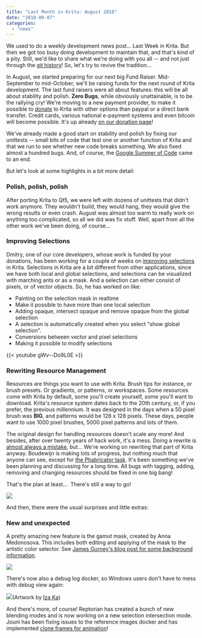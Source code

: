 ```yaml
---
title: "Last Month in Krita: August 2018"
date: "2018-09-07"
categories: 
  - "news"
---
```


We used to do a weekly development news post... Last Week in Krita. But then we got too busy doing development to maintain that, and that's kind of a pity. Still, we'd like to share what we're doing with you all -- and not just through the [git history](https://github.com/KDE/krita)! So, let's try to revive the tradition...

In August, we started preparing for our next big Fund Raiser. Mid-September to mid-October, we'll be raising funds for the next round of Krita development. The last fund raisers were all about features: this will be all about stability and polish. **Zero Bugs**, while obviously unattainable, is to be the rallying cry! We're moving to a new payment provider, to make it possible to [donate](/support-us/donations/) to Krita with other options than paypal or a direct bank transfer. Credit cards, various national e-payment systems and even bitcoin will become possible. It's up already [on our donation page](/support-us/donations/)!

We've already made a good start on stability and polish by fixing our unittests -- small bits of code that test one or another function of Krita and that we run to see whether new code breaks something. We also fixed almost a hundred bugs. And, of course, the [Google Summer of Code](/item/kritas-2018-google-summer-of-code/) came to an end.

But let's look at some highlights in a bit more detail:

### Polish, polish, polish

After porting Krita to Qt5, we were left with dozens of unittests that didn't work anymore. They wouldn't build, they would hang, they would give the wrong results or even crash. August was almost too warm to really work on anything too complicated, so all we did was fix stuff. Well, apart from all the other work we've been doing, of course...

### Improving Selections

Dmitry, one of our core developers, whose work is funded by your donations, has been working for a couple of weeks on [improving selections](https://phabricator.kde.org/T3920) in Krita. Selections in Krita are a bit different from other applications, since we have both local and global selections, and selections can be visualized with marching ants or as a mask. And a selection can either consist of pixels, or of vector objects. So, he has worked on like:

- Painting on the selection mask in realtime
- Make it possible to have more than one local selection
- Adding opaque, intersect opaque and remove opaque from the global selection
- A selection is automatically created when you select "show global selection".
- Conversions between vector and pixel selections
- Making it possible to modify selections

{{< youtube gWv--Do9L0E >}}

### Rewriting Resource Management

Resources are things you want to use with Krita. Brush tips for instance, or brush presets. Or gradients, or patterns, or workspaces. Some resources come with Krita by default, some you'll create yourself, some you'll want to download. Krita's resource system dates back to the 20th century, or, if you prefer, the previous millennium. It was designed in the days when a 50 pixel brush was **BIG**, and patterns would be 128 x 128 pixels. These days, people want to use 1000 pixel brushes, 5000 pixel patterns and lots of them.

The original design for handling resources doesn't scale any more! And besides, after over twenty years of hack work, it's a mess. Doing a rewrite is [almost always a mistake](https://www.joelonsoftware.com/2000/04/06/things-you-should-never-do-part-i/), but... We're working on rewriting that part of Krita anyway. Boudewijn is making lots of progress, but nothing much that anyone can see, except for [the Phabricator task](https://phabricator.kde.org/T379). It's been something we've been planning and discussing for a long time. All bugs with tagging, adding, removing and changing resources should be fixed in one big bang!

That's the plan at least...  There's still a way to go!

[![](../images/resource_db_explorer-300x145.png)](https://krita.org/wp-content/uploads/2018/09/resource_db_explorer.png)

And then, there were the usual surprises and little extras:

### New and unexpected

A pretty amazing new feature is the gamut mask, created by Anna Medonosova. This includes both editing and applying of the mask to the artistic color selector. See [James Gurney's blog post for some background information](https://gurneyjourney.blogspot.com/2008/01/color-wheel-masking-part-1.html).

[![](../images/gamut-300x300.png)](https://krita.org/wp-content/uploads/2018/09/gamut.png)

There's now also a debug log docker, so Windows users don't have to mess with debug view again:

[![](../images/log-docker-300x300.png)](https://krita.org/wp-content/uploads/2018/09/log-docker.png)(Artwork by [Iza Ka](http://LifeFinalEdited.pl))

And there's more, of course! Reptorian has created a bunch of new blending modes and is now working on a new selection intersection mode. Jouni has been fixing issues to the reference images docker and has implemented [clone frames for animation](https://phabricator.kde.org/T8764)!
